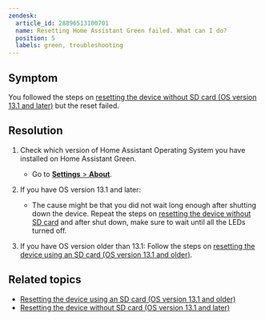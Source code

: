 ```yaml
---
zendesk:
  article_id: 28896513100701
  name: Resetting Home Assistant Green failed. What can I do?
  position: 5
  labels: green, troubleshooting
---
```


## Symptom

You followed the steps on [resetting the device without SD card (OS version 13.1 and later)](/hc/en-us/articles/25161225495837) but the reset failed.

## Resolution

1. Check which version of Home Assistant Operating System you have installed on Home Assistant Green.
   - Go to [**Settings** > **About**](https://my.home-assistant.io/redirect/info/).

2. If you have OS version 13.1 and later:

   - The cause might be that you did not wait long enough after shutting down the device. Repeat the steps on [resetting the device without SD card](/hc/en-us/articles/25161225495837) and after shut down, make sure to wait until all the LEDs turned off.
3. If you have OS version older than 13.1: Follow the steps on [resetting the device using an SD card (OS version 13.1 and older)](/hc/en-us/articles/25162566451485).

## Related topics

- [Resetting the device using an SD card (OS version 13.1 and older)](/hc/en-us/articles/25162566451485)
- [Resetting the device without SD card (OS version 13.1 and later)](/hc/en-us/articles/25161225495837)
